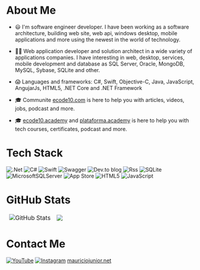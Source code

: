 # About Me
- 😃 I'm software engineer developer. I have been working as a software architecture, building web site, web api, windows desktop, mobile applications and more using the newest in the world of technology.

- 🧑‍💻 Web application developer and solution architect in a wide variety of applications companies. I have interesting in web, desktop, services, mobile development and database as SQL Server, Oracle, MongoDB, MySQL, Sybase, SQLite and other.

- 😱 Languages and frameworks: C#, Swift, Objective-C, Java, JavaScript, AngujarJs, HTML5, .NET Core and .NET Framework

- 🎓 Communite [ecode10.com](https://ecode10.com) is here to help you with articles, videos, jobs, podcast and more.

- 🎓 [ecode10.academy](https://ecode10.academy) and [plataforma.academy](https://plataforma.academy) is here to help you with tech courses, certificates, podcast and more.

# Tech Stack
![.Net](https://img.shields.io/badge/.NET-5C2D91?style=for-the-badge&logo=.net&logoColor=white) ![C#](https://img.shields.io/badge/c%23-%23239120.svg?style=for-the-badge&logo=c-sharp&logoColor=white) ![Swift](https://img.shields.io/badge/swift-F54A2A?style=for-the-badge&logo=swift&logoColor=white) ![Swagger](https://img.shields.io/badge/-Swagger-%23Clojure?style=for-the-badge&logo=swagger&logoColor=white) ![Dev.to blog](https://img.shields.io/badge/dev.to-0A0A0A?style=for-the-badge&logo=dev.to&logoColor=white) ![Rss](https://img.shields.io/badge/rss-F88900?style=for-the-badge&logo=rss&logoColor=white) ![SQLite](https://img.shields.io/badge/sqlite-%2307405e.svg?style=for-the-badge&logo=sqlite&logoColor=white) ![MicrosoftSQLServer](https://img.shields.io/badge/Microsoft%20SQL%20Server-CC2927?style=for-the-badge&logo=microsoft%20sql%20server&logoColor=white) ![App Store](https://img.shields.io/badge/App_Store-0D96F6?style=for-the-badge&logo=app-store&logoColor=white) ![HTML5](https://img.shields.io/badge/html5-%23E34F26.svg?style=for-the-badge&logo=html5&logoColor=white) ![JavaScript](https://img.shields.io/badge/javascript-%23323330.svg?style=for-the-badge&logo=javascript&logoColor=%23F7DF1E)

# GitHub Stats
<table align="center" border="0" cellpadding="0" cellspacing="0">
  <thead>
    <tr>
      <td>
        <img
          src="https://github-readme-stats.vercel.app/api?username=ecode10&show_icons=true&locale=en&theme=tokyonight&count_private=true"
          alt="GitHub Stats"
        />
      </td>
      <td>
        <img src="https://streak-stats.demolab.com/?user=ecode10&theme=tokyonight">
      </td>
    </tr>
  </thead>
</table>

# Contact Me
[![YouTube](https://img.shields.io/badge/YouTube-%23FF0000.svg?style=for-the-badge&logo=YouTube&logoColor=white)](https://youtube.com/@plataforma.academy) [![Instagram](https://img.shields.io/badge/Instagram-%23E4405F.svg?style=for-the-badge&logo=Instagram&logoColor=white)](https://instagram.com/plataforma_academy) [mauriciojunior.net](https://mauriciojunior.net)
